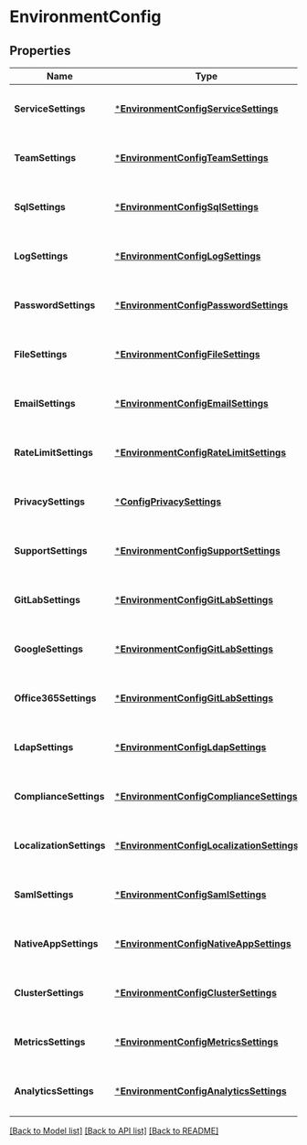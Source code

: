# EnvironmentConfig


## Properties
Name | Type | Description | Notes
------------ | ------------- | ------------- | -------------
**ServiceSettings** | [***EnvironmentConfigServiceSettings**](EnvironmentConfigServiceSettings.md) |  | [optional] [default to nothing]
**TeamSettings** | [***EnvironmentConfigTeamSettings**](EnvironmentConfigTeamSettings.md) |  | [optional] [default to nothing]
**SqlSettings** | [***EnvironmentConfigSqlSettings**](EnvironmentConfigSqlSettings.md) |  | [optional] [default to nothing]
**LogSettings** | [***EnvironmentConfigLogSettings**](EnvironmentConfigLogSettings.md) |  | [optional] [default to nothing]
**PasswordSettings** | [***EnvironmentConfigPasswordSettings**](EnvironmentConfigPasswordSettings.md) |  | [optional] [default to nothing]
**FileSettings** | [***EnvironmentConfigFileSettings**](EnvironmentConfigFileSettings.md) |  | [optional] [default to nothing]
**EmailSettings** | [***EnvironmentConfigEmailSettings**](EnvironmentConfigEmailSettings.md) |  | [optional] [default to nothing]
**RateLimitSettings** | [***EnvironmentConfigRateLimitSettings**](EnvironmentConfigRateLimitSettings.md) |  | [optional] [default to nothing]
**PrivacySettings** | [***ConfigPrivacySettings**](ConfigPrivacySettings.md) |  | [optional] [default to nothing]
**SupportSettings** | [***EnvironmentConfigSupportSettings**](EnvironmentConfigSupportSettings.md) |  | [optional] [default to nothing]
**GitLabSettings** | [***EnvironmentConfigGitLabSettings**](EnvironmentConfigGitLabSettings.md) |  | [optional] [default to nothing]
**GoogleSettings** | [***EnvironmentConfigGitLabSettings**](EnvironmentConfigGitLabSettings.md) |  | [optional] [default to nothing]
**Office365Settings** | [***EnvironmentConfigGitLabSettings**](EnvironmentConfigGitLabSettings.md) |  | [optional] [default to nothing]
**LdapSettings** | [***EnvironmentConfigLdapSettings**](EnvironmentConfigLdapSettings.md) |  | [optional] [default to nothing]
**ComplianceSettings** | [***EnvironmentConfigComplianceSettings**](EnvironmentConfigComplianceSettings.md) |  | [optional] [default to nothing]
**LocalizationSettings** | [***EnvironmentConfigLocalizationSettings**](EnvironmentConfigLocalizationSettings.md) |  | [optional] [default to nothing]
**SamlSettings** | [***EnvironmentConfigSamlSettings**](EnvironmentConfigSamlSettings.md) |  | [optional] [default to nothing]
**NativeAppSettings** | [***EnvironmentConfigNativeAppSettings**](EnvironmentConfigNativeAppSettings.md) |  | [optional] [default to nothing]
**ClusterSettings** | [***EnvironmentConfigClusterSettings**](EnvironmentConfigClusterSettings.md) |  | [optional] [default to nothing]
**MetricsSettings** | [***EnvironmentConfigMetricsSettings**](EnvironmentConfigMetricsSettings.md) |  | [optional] [default to nothing]
**AnalyticsSettings** | [***EnvironmentConfigAnalyticsSettings**](EnvironmentConfigAnalyticsSettings.md) |  | [optional] [default to nothing]


[[Back to Model list]](../README.md#models) [[Back to API list]](../README.md#api-endpoints) [[Back to README]](../README.md)


